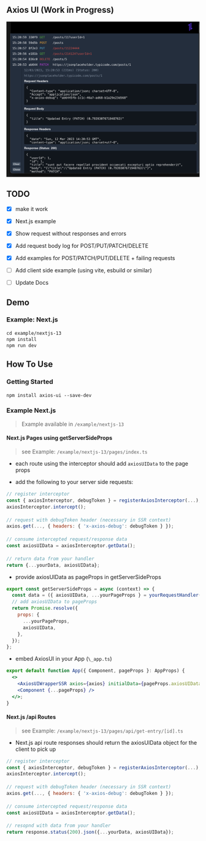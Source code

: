 ## Axios UI (Work in Progress)

![Preview](https://github.com/ttristan/axios-ui/raw/main/docs/preview.png)

## TODO

* [x] make it work
* [x] Next.js example
* [x] Show request without responses and errors
* [x] Add request body log for POST/PUT/PATCH/DELETE
* [x] Add examples for POST/PATCH/PUT/DELETE + failing requests
* [ ] Add client side example (using vite, esbuild or similar)
* [ ] Update Docs


## Demo
### Example: Next.js

```
cd example/nextjs-13
npm install
npm run dev
```

## How To Use

### Getting Started

```
npm install axios-ui --save-dev
```

### Example Next.js
> Example available in `/example/nextjs-13`

#### Next.js Pages using getServerSideProps
> see Example: `/example/nextjs-13/pages/index.ts`

- each route using the interceptor should add `axiosUIData` to the page props

- add the following to your server side requests:

```javascript
// register interceptor
const { axiosInterceptor, debugToken } = registerAxiosInterceptor(...);
axiosInterceptor.intercept();

// request with debugToken header (necessary in SSR context)
axios.get(..., { headers: { 'x-axios-debug': debugToken } });

// consume intercepted request/response data
const axiosUIData = axiosInterceptor.getData();

// return data from your handler
return {...yourData, axiosUIData};
```

- provide axiosUIData as pageProps in getServerSideProps

```javascript
export const getServerSideProps = async (context) => {
  const data = ({ axiosUIData, ...yourPageProps } = yourRequestHandler());
  // add axiosUIData to pageProps
  return Promise.resolve({
    props: {
      ...yourPageProps,
      axiosUIData,
    },
  });
};
```

- embed AxiosUI in your App (`\_app.ts`)

```jsx
export default function App({ Component, pageProps }: AppProps) {
  <>
    <AxiosUIWrapperSSR axios={axios} initialData={pageProps.axiosUIData} />
    <Component {...pageProps} />
  </>;
}
```

#### Next.js /api Routes
> see Example: `/example/nextjs-13/pages/api/get-entry/[id].ts`

- Next.js api route responses should return the axiosUIData object for the client to pick up

```javascript
// register interceptor
const { axiosInterceptor, debugToken } = registerAxiosInterceptor(...);
axiosInterceptor.intercept();

// request with debugToken header (necessary in SSR context)
axios.get(..., { headers: { 'x-axios-debug': debugToken } });

// consume intercepted request/response data
const axiosUIData = axiosInterceptor.getData();

// resopnd with data from your handler
return response.status(200).json({...yourData, axiosUIData});
```
